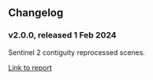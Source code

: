## Changelog

### v2.0.0, released 1 Feb 2024

Sentinel 2 contiguity reprocessed scenes.

[Link to report]()